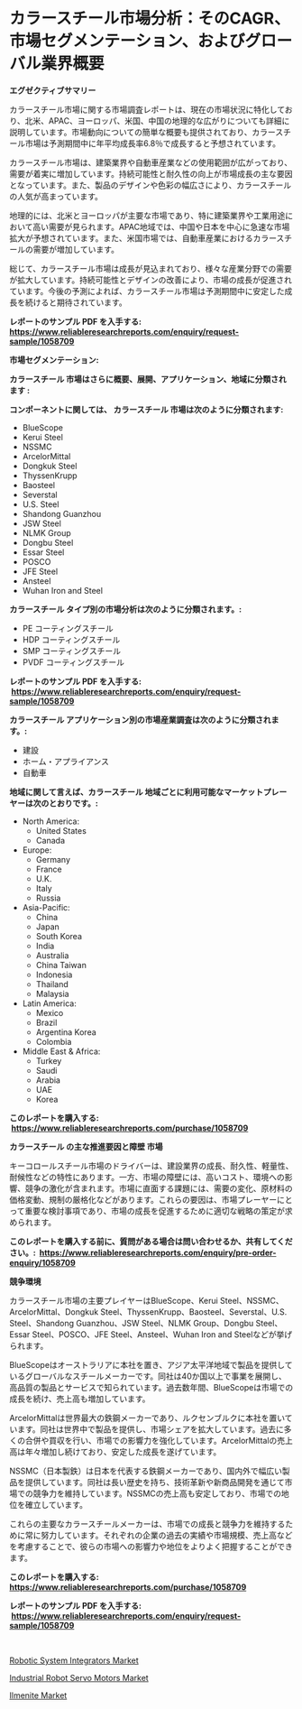 <p><h1>カラースチール市場分析：そのCAGR、市場セグメンテーション、およびグローバル業界概要</h1></p><p><strong>エグゼクティブサマリー</strong></p>
<p><p>カラースチール市場に関する市場調査レポートは、現在の市場状況に特化しており、北米、APAC、ヨーロッパ、米国、中国の地理的な広がりについても詳細に説明しています。市場動向についての簡単な概要も提供されており、カラースチール市場は予測期間中に年平均成長率6.8％で成長すると予想されています。</p><p>カラースチール市場は、建築業界や自動車産業などの使用範囲が広がっており、需要が着実に増加しています。持続可能性と耐久性の向上が市場成長の主な要因となっています。また、製品のデザインや色彩の幅広さにより、カラースチールの人気が高まっています。</p><p>地理的には、北米とヨーロッパが主要な市場であり、特に建築業界や工業用途において高い需要が見られます。APAC地域では、中国や日本を中心に急速な市場拡大が予想されています。また、米国市場では、自動車産業におけるカラースチールの需要が増加しています。</p><p>総じて、カラースチール市場は成長が見込まれており、様々な産業分野での需要が拡大しています。持続可能性とデザインの改善により、市場の成長が促進されています。今後の予測によれば、カラースチール市場は予測期間中に安定した成長を続けると期待されています。</p></p>
<p><strong>レポートのサンプル PDF を入手する: <a href="https://www.reliableresearchreports.com/enquiry/request-sample/1058709">https://www.reliableresearchreports.com/enquiry/request-sample/1058709</a></strong></p>
<p><strong>市場セグメンテーション:</strong></p>
<p><strong> カラースチール 市場はさらに概要、展開、アプリケーション、地域に分類されます :</strong></p>
<p><strong>コンポーネントに関しては、 カラースチール 市場は次のように分類されます: &nbsp;</strong></p>
<p><ul><li>BlueScope</li><li>Kerui Steel</li><li>NSSMC</li><li>ArcelorMittal</li><li>Dongkuk Steel</li><li>ThyssenKrupp</li><li>Baosteel</li><li>Severstal</li><li>U.S. Steel</li><li>Shandong Guanzhou</li><li>JSW Steel</li><li>NLMK Group</li><li>Dongbu Steel</li><li>Essar Steel</li><li>POSCO</li><li>JFE Steel</li><li>Ansteel</li><li>Wuhan Iron and Steel</li></ul></p>
<p><strong> カラースチール タイプ別の市場分析は次のように分類されます。:</strong></p>
<p><ul><li>PE コーティングスチール</li><li>HDP コーティングスチール</li><li>SMP コーティングスチール</li><li>PVDF コーティングスチール</li></ul></p>
<p><strong>レポートのサンプル PDF を入手する: &nbsp;<a href="https://www.reliableresearchreports.com/enquiry/request-sample/1058709">https://www.reliableresearchreports.com/enquiry/request-sample/1058709</a></strong></p>
<p><strong> カラースチール アプリケーション別の市場産業調査は次のように分類されます。:</strong></p>
<p><ul><li>建設</li><li>ホーム・アプライアンス</li><li>自動車</li></ul></p>
<p><strong>地域に関して言えば、カラースチール 地域ごとに利用可能なマーケットプレーヤーは次のとおりです。:</strong></p>
<p><ul>
    <li>
        North America:
        <ul>
            <li>United States</li>
            <li>Canada</li>
        </ul>
    </li>
    <li>
        Europe:
        <ul>
            <li>Germany</li>
            <li>France</li>
            <li>U.K.</li>
            <li>Italy</li>
            <li>Russia</li>
        </ul>
    </li>
    <li>
        Asia-Pacific:
        <ul>
            <li>China</li>
            <li>Japan</li>
            <li>South Korea</li>
            <li>India</li>
            <li>Australia</li>
            <li>China Taiwan</li>
            <li>Indonesia</li>
            <li>Thailand</li>
            <li>Malaysia</li>
        </ul>
    </li>
    <li>
        Latin America:
        <ul>
            <li>Mexico</li>
            <li>Brazil</li>
            <li>Argentina Korea</li>
            <li>Colombia</li>
        </ul>
    </li>
    <li>
        Middle East & Africa:
        <ul>
            <li>Turkey</li>
            <li>Saudi</li>
            <li>Arabia</li>
            <li>UAE</li>
            <li>Korea</li>
        </ul>
    </li>
    </ul></p>
<p><strong>このレポートを購入する: &nbsp;<a href="https://www.reliableresearchreports.com/purchase/1058709">https://www.reliableresearchreports.com/purchase/1058709</a></strong></p>
<p><strong>カラースチール の主な推進要因と障壁 市場</strong></p>
<p><p>キーコロールスチール市場のドライバーは、建設業界の成長、耐久性、軽量性、耐候性などの特性にあります。一方、市場の障壁には、高いコスト、環境への影響、競争の激化が含まれます。市場に直面する課題には、需要の変化、原材料の価格変動、規制の厳格化などがあります。これらの要因は、市場プレーヤーにとって重要な検討事項であり、市場の成長を促進するために適切な戦略の策定が求められます。</p></p>
<p><strong>このレポートを購入する前に、質問がある場合は問い合わせるか、共有してください。:&nbsp; <a href="https://www.reliableresearchreports.com/enquiry/pre-order-enquiry/1058709">https://www.reliableresearchreports.com/enquiry/pre-order-enquiry/1058709</a></strong></p>
<p><strong>競争環境</strong></p>
<p><p>カラースチール市場の主要プレイヤーはBlueScope、Kerui Steel、NSSMC、ArcelorMittal、Dongkuk Steel、ThyssenKrupp、Baosteel、Severstal、U.S. Steel、Shandong Guanzhou、JSW Steel、NLMK Group、Dongbu Steel、Essar Steel、POSCO、JFE Steel、Ansteel、Wuhan Iron and Steelなどが挙げられます。</p><p>BlueScopeはオーストラリアに本社を置き、アジア太平洋地域で製品を提供しているグローバルなスチールメーカーです。同社は40か国以上で事業を展開し、高品質の製品とサービスで知られています。過去数年間、BlueScopeは市場での成長を続け、売上高も増加しています。</p><p>ArcelorMittalは世界最大の鉄鋼メーカーであり、ルクセンブルクに本社を置いています。同社は世界中で製品を提供し、市場シェアを拡大しています。過去に多くの合併や買収を行い、市場での影響力を強化しています。ArcelorMittalの売上高は年々増加し続けており、安定した成長を遂げています。</p><p>NSSMC（日本製鉄）は日本を代表する鉄鋼メーカーであり、国内外で幅広い製品を提供しています。同社は長い歴史を持ち、技術革新や新商品開発を通じて市場での競争力を維持しています。NSSMCの売上高も安定しており、市場での地位を確立しています。</p><p>これらの主要なカラースチールメーカーは、市場での成長と競争力を維持するために常に努力しています。それぞれの企業の過去の実績や市場規模、売上高などを考慮することで、彼らの市場への影響力や地位をよりよく把握することができます。</p></p>
<p><strong>このレポートを購入する: &nbsp; <a href="https://www.reliableresearchreports.com/purchase/1058709">https://www.reliableresearchreports.com/purchase/1058709</a></strong></p>
<p><strong>レポートのサンプル PDF を入手する: &nbsp;<a href="https://www.reliableresearchreports.com/enquiry/request-sample/1058709">https://www.reliableresearchreports.com/enquiry/request-sample/1058709</a></strong><strong></strong></p>
<p>&nbsp;</p>
<p><p><a href="https://view.publitas.com/reportprime-1/robotic-system-integrators-market-size-focuses-on-market-dynamics-in-depth-analysis-and-future-projections-of-its-market-forecasted-for-period-from-2023-to-2030/">Robotic System Integrators Market</a></p><p><a href="https://view.publitas.com/reportprime-1/industrial-robot-servo-motors-market-research-report-unlocks-analysis-on-the-market-financial-status-market-size-and-market-revenue-upto-2030/">Industrial Robot Servo Motors Market</a></p><p><a href="https://github.com/Sinjinluong3e0awx2m195k76/Market-Research-Report-List-1/blob/main/ilmenite-market.md">Ilmenite Market</a></p></p>